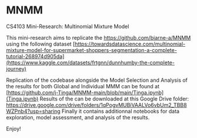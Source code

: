 # MNMM
CS4103 Mini-Research: Multinomial Mixture Model

This mini-research aims to replicate the  https://github.com/biarne-a/MNMM using the following dataset
[https://towardsdatascience.com/multinomial-mixture-model-for-supermarket-shoppers-segmentation-a-complete-tutorial-268974d905da](https://www.kaggle.com/datasets/frtgnn/dunnhumby-the-complete-journey)

Replication of the codebase alongside the Model Selection and Analysis of the results for both Global and Individual MMM can be found at  [https://github.com/j-Tinga/MNMM-main/blob/main/Tinga.ipynb](Tinga.ipynb) 
Results of the can be downloaded at this Google Drive folder:  https://drive.google.com/drive/folders/1qPogvMUBiVAALVo6vbUm2_TBB8WZPnb4?usp=sharing
Finally it contains additionnal notebooks for data exploration, model assessment, and analysis of the results.

Enjoy!
